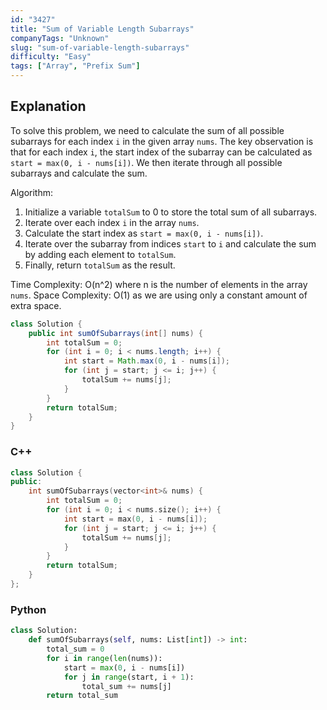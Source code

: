 ```yaml
---
id: "3427"
title: "Sum of Variable Length Subarrays"
companyTags: "Unknown"
slug: "sum-of-variable-length-subarrays"
difficulty: "Easy"
tags: ["Array", "Prefix Sum"]
---
```


## Explanation
To solve this problem, we need to calculate the sum of all possible subarrays for each index `i` in the given array `nums`. The key observation is that for each index `i`, the start index of the subarray can be calculated as `start = max(0, i - nums[i])`. We then iterate through all possible subarrays and calculate the sum.

Algorithm:
1. Initialize a variable `totalSum` to 0 to store the total sum of all subarrays.
2. Iterate over each index `i` in the array `nums`.
3. Calculate the start index as `start = max(0, i - nums[i])`.
4. Iterate over the subarray from indices `start` to `i` and calculate the sum by adding each element to `totalSum`.
5. Finally, return `totalSum` as the result.

Time Complexity: O(n^2) where n is the number of elements in the array `nums`.
Space Complexity: O(1) as we are using only a constant amount of extra space.
```java
class Solution {
    public int sumOfSubarrays(int[] nums) {
        int totalSum = 0;
        for (int i = 0; i < nums.length; i++) {
            int start = Math.max(0, i - nums[i]);
            for (int j = start; j <= i; j++) {
                totalSum += nums[j];
            }
        }
        return totalSum;
    }
}
```

### C++
```cpp
class Solution {
public:
    int sumOfSubarrays(vector<int>& nums) {
        int totalSum = 0;
        for (int i = 0; i < nums.size(); i++) {
            int start = max(0, i - nums[i]);
            for (int j = start; j <= i; j++) {
                totalSum += nums[j];
            }
        }
        return totalSum;
    }
};
```

### Python
```python
class Solution:
    def sumOfSubarrays(self, nums: List[int]) -> int:
        total_sum = 0
        for i in range(len(nums)):
            start = max(0, i - nums[i])
            for j in range(start, i + 1):
                total_sum += nums[j]
        return total_sum
```